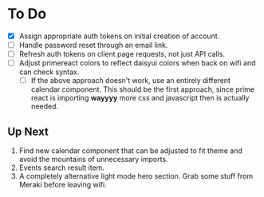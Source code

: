 # To Do

- [x] Assign appropriate auth tokens on initial creation of account.
- [ ] Handle password reset through an email link.
- [ ] Refresh auth tokens on client page requests, not just API calls.
- [ ] Adjust primereact colors to reflect daisyui colors when back on wifi and can check syntax.
  - [ ] If the above approach doesn't work, use an entirely different calendar component. This should be the first approach, since prime react is importing **wayyyy** more css and javascript then is actually needed.

## Up Next

1. Find new calendar component that can be adjusted to fit theme and avoid the mountains of unnecessary imports.
2. Events search result item.
3. A completely alternative light mode hero section. Grab some stuff from Meraki before leaving wifi.
